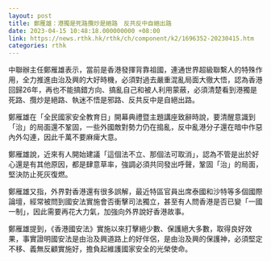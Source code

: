 ```yaml
---
layout: post
title: 鄭雁雄：港獨是死路攬炒是絕路　反共反中自絕出路
date: 2023-04-15 10:48:18.000000000 +08:00
link: https://news.rthk.hk/rthk/ch/component/k2/1696352-20230415.htm
categories: rthk
---
```


中聯辦主任鄭雁雄表示，當前是香港發揮背靠祖國，連通世界超級聯繫人的特殊作用，全力推進由治及興的大好時機，必須對過去嚴重混亂局面大徹大悟，認為香港回歸26年，再也不能搞錯方向、搞亂自己和被人利用蒙蔽，必須清楚看到港獨是死路、攬炒是絕路、執迷不悟是邪路、反共反中是自絕出路。
 
鄭雁雄在「全民國家安全教育日」開幕典禮暨主題講座致辭時說，要清醒意識到「治」的局面還不鞏固，一些外國敵對勢力仍在搗亂，反中亂港分子還在暗中作惡內外勾連，因此千萬不要麻痺大意。

鄭雁雄說，近來有人開始建議「這個法不立、那個法可取消」，認為不管是出於好心還是有其他原因，都是肆意草率，強調必須共同發出呼聲，鞏固「治」的局面，堅決防止死灰復燃。

鄭雁雄又指，外界對香港還有很多誤解，最近特區官員出席泰國和沙特等多個國際論壇，經常被問到國安法實施會否衝擊司法獨立，甚至有人問香港是否已變「一國一制」，因此需要再花大力氣，加強向外界說好香港故事。

鄭雁雄提到，《香港國安法》實施以來打擊絕少數、保護絕大多數，取得良好效果，事實證明國安法是由治及興道路上的好伴侶，是由治及興的保護神，必須堅定不移、義無反顧實施好，擔負起維護國家安全的光榮使命。
